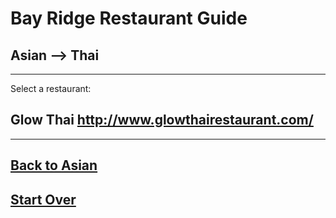 # Bay Ridge Restaurant Guide
## Asian --> Thai
---
Select a restaurant:
## Glow Thai http://www.glowthairestaurant.com/
---
## [Back to Asian](../asian.md)
## [Start Over](../home.md)
